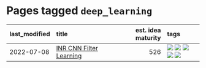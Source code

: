 # Pages tagged `deep_learning`

|last_modified|title|est. idea maturity|tags
|:---|:---|---:|:---|
|2022-07-08|[INR CNN Filter Learning](../INR_CNN_filter_learning.md)|526|[![](https://img.shields.io/badge/tag-CNN-e839f4)](../tags/CNN.md) [![](https://img.shields.io/badge/tag-INR-b08442)](../tags/INR.md) [![](https://img.shields.io/badge/tag-deep_learning-e6ab9)](../tags/deep_learning.md) [![](https://img.shields.io/badge/tag-experimental-3a20e)](../tags/experimental.md) [![](https://img.shields.io/badge/tag-filter_learning-abf295)](../tags/filter_learning.md)|